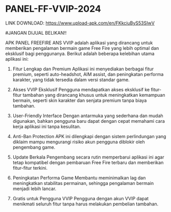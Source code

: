 # PANEL-FF-VVIP-2024

LINK DOWNLOAD: https://www.upload-apk.com/en/FKkciuByS53SIwV

#JANGAN DIJUAL BELIKAN!!

APK PANEL FREEFIRE ANS VVIP adalah aplikasi yang dirancang untuk memberikan pengalaman bermain game Free Fire yang lebih optimal dan eksklusif bagi penggunanya. Berikut adalah beberapa kelebihan utama aplikasi ini:

1. Fitur Lengkap dan Premium
Aplikasi ini menyediakan berbagai fitur premium, seperti auto-headshot, AIM assist, dan peningkatan performa karakter, yang tidak tersedia dalam versi standar game.


2. Akses VVIP Eksklusif
Pengguna mendapatkan akses eksklusif ke fitur-fitur tambahan yang dirancang khusus untuk meningkatkan kemampuan bermain, seperti skin karakter dan senjata premium tanpa biaya tambahan.


3. User-Friendly Interface
Dengan antarmuka yang sederhana dan mudah digunakan, bahkan pengguna baru dapat dengan cepat memahami cara kerja aplikasi ini tanpa kesulitan.


4. Anti-Ban Protection
APK ini dilengkapi dengan sistem perlindungan yang diklaim mampu mengurangi risiko akun pengguna diblokir oleh pengembang game.


5. Update Berkala
Pengembang secara rutin memperbarui aplikasi ini agar tetap kompatibel dengan pembaruan Free Fire terbaru dan memberikan fitur-fitur terkini.


6. Peningkatan Performa Game
Membantu meminimalkan lag dan meningkatkan stabilitas permainan, sehingga pengalaman bermain menjadi lebih lancar.


7. Gratis untuk Pengguna VVIP
Pengguna dengan akun VVIP dapat menikmati seluruh fitur tanpa harus melakukan pembelian tambahan.
